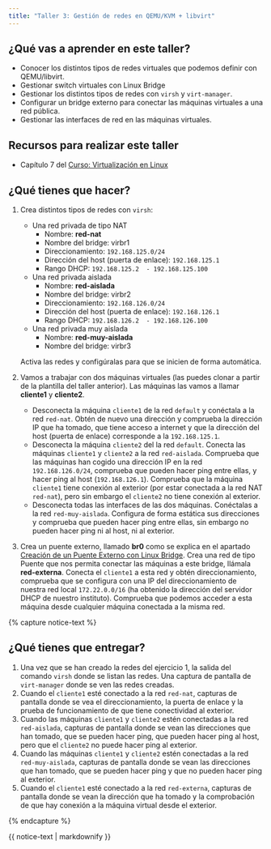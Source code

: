 ```yaml
---
title: "Taller 3: Gestión de redes en QEMU/KVM + libvirt"
---
```


## ¿Qué vas a aprender en este taller?

* Conocer los distintos tipos de redes virtuales que podemos definir con QEMU/libvirt.
* Gestionar switch virtuales con Linux Bridge
* Gestionar los distintos tipos de redes con `virsh` y `virt-manager`.
* Configurar un bridge externo para conectar las máquinas virtuales a una red pública.
* Gestionar las interfaces de red en las máquinas virtuales.

## Recursos para realizar este taller

* Capítulo 7 del [Curso: Virtualización en Linux](https://github.com/josedom24/curso_virtualizacion_linux)

## ¿Qué tienes que hacer?

1. Crea distintos tipos de redes con `virsh`:
	* Una red privada de tipo NAT
		* Nombre: **red-nat**
		* Nombre del bridge: virbr1
		* Direccionamiento: `192.168.125.0/24`
		* Dirección del host (puerta de enlace): `192.168.125.1`
		* Rango DHCP: `192.168.125.2  - 192.168.125.100`
	* Una red privada aislada
		* Nombre: **red-aislada**
		* Nombre del bridge: virbr2
		* Direccionamiento: `192.168.126.0/24`
		* Dirección del host (puerta de enlace): `192.168.126.1`
		* Rango DHCP: `192.168.126.2  - 192.168.126.100`
	* Una red privada muy aislada
		* Nombre: **red-muy-aislada**
		* Nombre del bridge: virbr3

	Activa las redes y configúralas para que se inicien de forma automática.

2. Vamos a trabajar con dos máquinas virtuales (las puedes clonar a partir de la plantilla del taller anterior). Las máquinas las vamos a llamar **cliente1** y **cliente2**. 
	* Desconecta la máquina `cliente1` de la red `default` y conéctala a la red `red-nat`. Obtén de nuevo una dirección y comprueba la dirección IP que ha tomado, que tiene acceso a internet y que la dirección del host (puerta de enlace) corresponde a la `192.168.125.1`.
	* Desconecta la máquina `cliente2` del la red `default`. Conecta las máquinas `cliente1` y `cliente2` a la red `red-aislada`. Comprueba que las máquinas han cogido una dirección IP en la red `192.168.126.0/24`, comprueba que pueden hacer ping entre ellas, y hacer ping al host (`192.168.126.1`). Comprueba que la máquina `cliente1` tiene conexión al exterior (por estar conectada a la red NAT `red-nat`), pero sin embargo el `cliente2` no tiene conexión al exterior.
	* Desconecta todas las interfaces de las dos máquinas. Conéctalas a la red `red-muy-aislada`. Configura de forma estática sus direcciones y comprueba que pueden hacer ping entre ellas, sin embargo no pueden hacer ping ni al host, ni al exterior.
3. Crea un puente externo, llamado **br0** como se explica en el apartado [Creación de un Puente Externo con Linux Bridge](https://github.com/josedom24/curso_virtualizacion_linux/blob/main/modulo7/bridge.md). Crea una red de tipo Puente que nos permita conectar las máquinas a este bridge, llámala **red-externa**. Conecta el `cliente1` a esta red y obtén direccionamiento, comprueba que se configura con una IP del direccionamiento de nuestra red local `172.22.0.0/16` (ha obtenido la dirección del servidor DHCP de nuestro instituto). Comprueba que podemos acceder a esta máquina desde cualquier máquina conectada a la misma red.

{% capture notice-text %}
## ¿Qué tienes que entregar?

1. Una vez que se han creado la redes del ejercicio 1, la salida del comando `virsh` donde se listan las redes. Una captura de pantalla de `virt-manager` donde se ven las redes creadas.
2. Cuando el `cliente1` esté conectado a la red `red-nat`, capturas de pantalla donde se vea el direccionamiento, la puerta de enlace y la prueba de funcionamiento de que tiene conectividad al exterior.
3. Cuando las máquinas `cliente1` y `cliente2` estén conectadas a la red `red-aislada`, capturas de pantalla donde se vean las direcciones que han tomado, que se pueden hacer ping, que pueden hacer ping al host, pero que el `cliente2` no puede hacer ping al exterior.
4.  Cuando las máquinas `cliente1` y `cliente2` estén conectadas a la red `red-muy-aislada`, capturas de pantalla donde se vean las direcciones que han tomado, que se pueden hacer ping y que no pueden hacer ping al exterior.
5. Cuando el `cliente1` esté conectado a la red `red-externa`, capturas de pantalla donde se vean la dirección que ha tomado y la comprobación de que hay conexión a la máquina virtual desde el exterior.

{% endcapture %}<div class="notice--info">{{ notice-text | markdownify }}</div>
